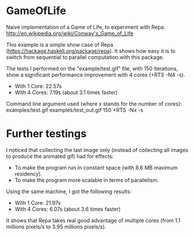 GameOfLife
==========

Naive implementation of a Game of Life, to experiment with Repa.
http://en.wikipedia.org/wiki/Conway's_Game_of_Life

This example is a simple show case of Repa (https://hackage.haskell.org/package/repa). It shows how easy it is to switch from sequential to parallel computation with this package.

The tests I performed on the "example/test.gif" file, with 150 iterations, show a significant performance improvement with 4 cores (+RTS -N4 -s).
- With 1 Core: 22.57s
- With 4 Cores: 7.19s (about 3.1 times faster)
 
Command line argument used (where x stands for the number of cores):
examples/test.gif examples/test_out.gif 150 +RTS -Nx -s


Further testings
================

I noticed that collecting the last image only (instead of collecting all images to produce the animated gif) had for effects:
- To make the program run in constant space (with 8.6 MB maximum residency).
- To make the program more scalable in terms of parallelism.

Using the same machine, I got the following results:
- With 1 Core: 21.97s
- With 4 Cores: 6.07s (about 3.6 times faster)

It shows that Repa takes real good advantage of multiple cores (from 1.1 millions pixels/s to 3.95 millions pixels/s).
